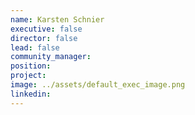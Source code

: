 ```yaml
---
name: Karsten Schnier
executive: false
director: false
lead: false
community_manager:   
position:  
project:  
image: ../assets/default_exec_image.png
linkedin: 
---
```

